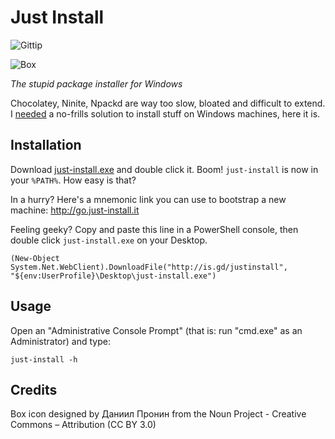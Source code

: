 Just Install
============

![Gittip](http://img.shields.io/gittip/lvillani.svg)

![Box](https://raw.githubusercontent.com/lvillani/just-install/master/box.png)

*The stupid package installer for Windows*

Chocolatey, Ninite, Npackd are way too slow, bloated and difficult to extend. I
[needed](http://lorenzo.villani.me/2013/04/08/just-install-my-stuff/) a no-frills solution to
install stuff on Windows machines, here it is.




Installation
------------

Download [just-install.exe](http://lvillani.github.io/just-install/just-install.exe)
and double click it. Boom! `just-install` is now in your `%PATH%`. How easy is
that?

In a hurry? Here's a mnemonic link you can use to bootstrap a new machine: <http://go.just-install.it>

Feeling geeky? Copy and paste this line in a PowerShell console, then double click `just-install.exe` on
your Desktop.

    (New-Object System.Net.WebClient).DownloadFile("http://is.gd/justinstall", "${env:UserProfile}\Desktop\just-install.exe")




Usage
-----

Open an "Administrative Console Prompt" (that is: run "cmd.exe" as an Administrator) and type:

    just-install -h




Credits
-------

Box icon designed by Даниил Пронин from the Noun Project - Creative Commons – Attribution (CC BY 3.0)
